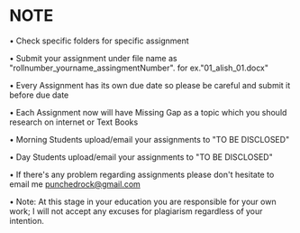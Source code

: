 # NOTE

• Check specific folders for specific assignment

• Submit your assignment under file name as "rollnumber_yourname_assingmentNumber". for ex."01_alish_01.docx"

• Every Assignment has its own due date so please be careful and submit it before due date

• Each Assignment now will have Missing Gap as a topic which you should research on internet or Text Books

• Morning Students upload/email your assignments to "TO BE DISCLOSED"

• Day Students upload/email your assignments to "TO BE DISCLOSED"

• If there's any problem regarding assignments please don't hesitate to email me punchedrock@gmail.com

• Note: At this stage in your education you are responsible for your own work; I will not accept any excuses for plagiarism regardless of your intention.
